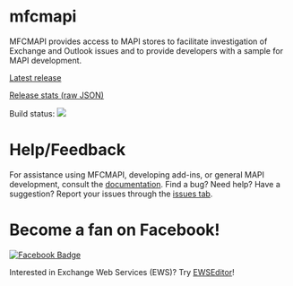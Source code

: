 # mfcmapi
MFCMAPI provides access to MAPI stores to facilitate investigation of Exchange and Outlook issues and to provide developers with a sample for MAPI development.

[Latest release](https://github.com/stephenegriffin/mfcmapi/releases/latest)

[Release stats (raw JSON)](https://api.github.com/repos/stephenegriffin/mfcmapi/releases/latest)

Build status: <img src="https://mrmapi.visualstudio.com/_apis/public/build/definitions/657cee18-0f2f-4ed6-b215-cbe2d9e42387/5/badge"/>

# Help/Feedback
For assistance using MFCMAPI, developing add-ins, or general MAPI development, consult the [documentation](https://mfcmapi.codeplex.com/documentation?referringTitle=Home). Find a bug? Need help? Have a suggestion? Report your issues through the [issues tab](https://github.com/stephenegriffin/mfcmapi/issues).

# Become a fan on Facebook!
<a href="http://www.facebook.com/MFCMAPI"><img style="border: none;" title="Facebook Badge" src="http://badge.facebook.com/badge/26764016480.2776.1538253884.png" alt="Facebook Badge" /></a>

Interested in Exchange Web Services (EWS)? Try [EWSEditor](https://ewseditor.codeplex.com)!
